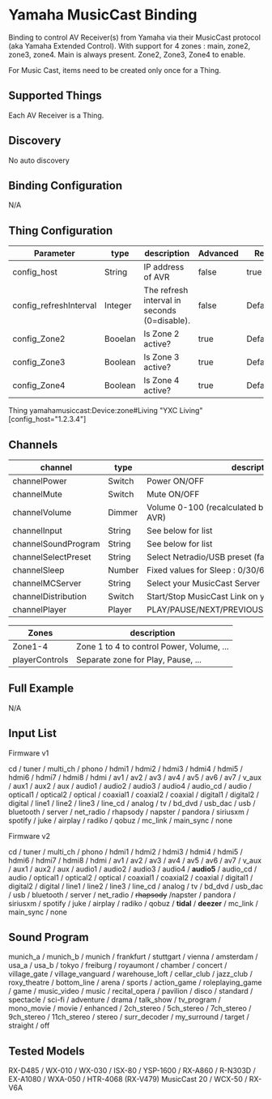 # Yamaha MusicCast Binding

Binding to control AV Receiver(s) from Yamaha via their MusicCast protocol (aka Yamaha Extended Control).
With support for 4 zones : main, zone2, zone3, zone4. Main is always present. Zone2, Zone3, Zone4 to enable.

For Music Cast, items need to be created only once for a Thing.

## Supported Things

Each AV Receiver is a Thing.

## Discovery

No auto discovery

## Binding Configuration

N/A

## Thing Configuration

| Parameter              | type    | description                                             | Advanced | Required      |
|------------------------|---------|---------------------------------------------------------|----------|---------------|
| config_host            | String  | IP address of AVR                                       | false    | true          |
| config_refreshInterval | Integer | The refresh interval in seconds (0=disable).            | false    | Default=60    |
| config_Zone2           | Booelan | Is Zone 2 active?                                       | true     | Default=false |
| config_Zone3           | Boolean | Is Zone 3 active?                                       | true     | Default=false |
| config_Zone4           | Boolean | Is Zone 4 active?                                       | true     | Default=false |

Thing yamahamusiccast:Device:zone#Living "YXC Living" [config_host="1.2.3.4"]

## Channels

| channel              | type   | description                                         |
|----------------------|--------|-----------------------------------------------------|
| channelPower         | Switch | Power ON/OFF                                        |
| channelMute          | Switch | Mute ON/OFF                                         |
| channelVolume        | Dimmer | Volume 0-100 (recalculated based on Max Volume AVR) |
| channelInput         | String | See below for list                                  |
| channelSoundProgram  | String | See below for list                                  |
| channelSelectPreset  | String | Select Netradio/USB preset (favorite)               |
| channelSleep         | Number | Fixed values for Sleep : 0/30/60/90/120             |
| channelMCServer      | String | Select your MusicCast Server                        |
| channelDistribution  | Switch | Start/Stop MusicCast Link on your server            |
| channelPlayer        | Player | PLAY/PAUSE/NEXT/PREVIOUS/REWIND/FASTFORWARD         |

| Zones                | description                                          |
|----------------------|------------------------------------------------------|
| Zone1-4              | Zone 1 to 4 to control Power, Volume, ...            |
| playerControls       | Separate zone for Play, Pause, ...                   |

## Full Example

N/A

## Input List

Firmware v1

cd / tuner / multi_ch / phono / hdmi1 / hdmi2 / hdmi3 / hdmi4 / hdmi5 / hdmi6 / hdmi7 /
hdmi8 / hdmi / av1 / av2 / av3 / av4 / av5 / av6 / av7 / v_aux / aux1 / aux2 / aux / audio1 /
audio2 / audio3 / audio4 / audio_cd / audio / optical1 / optical2 / optical / coaxial1 / coaxial2 /
coaxial / digital1 / digital2 / digital / line1 / line2 / line3 / line_cd / analog / tv / bd_dvd /
usb_dac / usb / bluetooth / server / net_radio / rhapsody / napster / pandora / siriusxm /
spotify / juke / airplay / radiko / qobuz / mc_link / main_sync / none

Firmware v2

cd / tuner / multi_ch / phono / hdmi1 / hdmi2 / hdmi3 / hdmi4 / hdmi5 / hdmi6 / hdmi7 / 
hdmi8 / hdmi / av1 / av2 / av3 / av4 / av5 / av6 / av7 / v_aux / aux1 / aux2 / aux / audio1 / 
audio2 / audio3 / audio4 / **audio5** / audio_cd / audio / optical1 / optical2 / optical / coaxial1 / coaxial2 / 
coaxial / digital1 / digital2 / digital / line1 / line2 / line3 / line_cd / analog / tv / bd_dvd / 
usb_dac / usb / bluetooth / server / net_radio / ~~rhapsody~~ /napster / pandora / siriusxm / 
spotify / juke / airplay / radiko / qobuz / **tidal** / **deezer** / mc_link / main_sync / none

## Sound Program

munich_a / munich_b / munich / frankfurt / stuttgart / vienna / amsterdam / usa_a / usa_b /
tokyo / freiburg / royaumont / chamber / concert / village_gate / village_vanguard /
warehouse_loft / cellar_club / jazz_club / roxy_theatre / bottom_line / arena / sports /
action_game / roleplaying_game / game / music_video / music / recital_opera / pavilion /
disco / standard / spectacle / sci-fi / adventure / drama / talk_show / tv_program /
mono_movie / movie / enhanced / 2ch_stereo / 5ch_stereo / 7ch_stereo / 9ch_stereo /
11ch_stereo / stereo / surr_decoder / my_surround / target / straight / off

## Tested Models

RX-D485 / WX-010 / WX-030 / ISX-80 / YSP-1600 / RX-A860 / R-N303D / EX-A1080 / WXA-050 / HTR-4068 (RX-V479)
MusicCast 20 / WCX-50 / RX-V6A